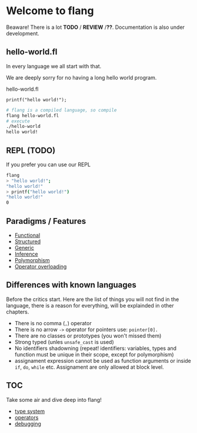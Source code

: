 # Welcome to flang

Beaware!
There is a lot **TODO** / **REVIEW** /**??**.
Documentation is also under development.

## hello-world.fl

In every language we all start with that.

We are deeply sorry for no having a long hello world program.

hello-world.fl
```flang
printf("hello world!");
```

```bash
# flang is a compiled language, so compile
flang hello-world.fl
# execute
./hello-world
hello world!
```


## REPL (**TODO**)

If you prefer you can use our REPL

```bash
flang
> "hello world!";
"hello world!"
> printf("hello world!")
"hello world!"
0
```


## Paradigms / Features

* [Functional](https://en.wikipedia.org/wiki/Functional_programming)
* [Structured](https://en.wikipedia.org/wiki/Structured_programming)
* [Generic](https://en.wikipedia.org/wiki/Generic_programming)
* [Inference](https://en.wikipedia.org/wiki/Type_inference)
* [Polymorphism](https://en.wikipedia.org/wiki/Polymorphism_%28computer_science%29)
* [Operator overloading](https://en.wikipedia.org/wiki/Operator_overloading)

## Differences with known languages

Before the critics start. Here are the list of things you will not
find in the language, there is a reason for everything, will be explainded
in other chapters.

* There is no comma (`,`) operator
* There is no arrow `->` operator for pointers use: `pointer[0].`
* There are no classes or prototypes (you won't missed them)
* Strong typed (unles `unsafe_cast` is used)
* No identifiers shadowning (repeat! identifiers: variables, types and function must be unique in their scope, except for polymorphism)
* assignament expression cannot be used as function arguments or inside `if`, `do`, `while` etc. Assignament are only allowed at block level.


## TOC

Take some air and dive deep into flang!

* [type system](types-system.md)
* [operators](operators.md)
* [debugging](debugging.md)
